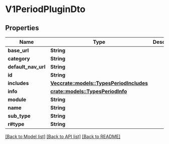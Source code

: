# V1PeriodPluginDto

## Properties

Name | Type | Description | Notes
------------ | ------------- | ------------- | -------------
**base_url** | **String** |  | 
**category** | **String** |  | 
**default_nav_url** | **String** |  | 
**id** | **String** |  | 
**includes** | [**Vec<crate::models::TypesPeriodIncludes>**](types.Includes.md) |  | 
**info** | [**crate::models::TypesPeriodInfo**](types.Info.md) |  | 
**module** | **String** |  | 
**name** | **String** |  | 
**sub_type** | **String** |  | 
**r#type** | **String** |  | 

[[Back to Model list]](../README.md#documentation-for-models) [[Back to API list]](../README.md#documentation-for-api-endpoints) [[Back to README]](../README.md)


